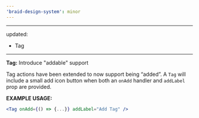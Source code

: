 ```yaml
---
'braid-design-system': minor
---
```


---
updated:
  - Tag
---

**Tag:** Introduce "addable" support

Tag actions have been extended to now support being “added”.
A `Tag` will include a small add icon button when both an `onAdd` handler and `addLabel` prop are provided.

**EXAMPLE USAGE:**
```jsx
<Tag onAdd={() => {...}} addLabel="Add Tag" />
```
